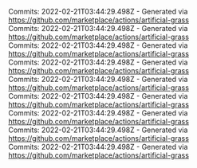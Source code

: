 Commits: 2022-02-21T03:44:29.498Z - Generated via https://github.com/marketplace/actions/artificial-grass
<br>
Commits: 2022-02-21T03:44:29.498Z - Generated via https://github.com/marketplace/actions/artificial-grass
<br>
Commits: 2022-02-21T03:44:29.498Z - Generated via https://github.com/marketplace/actions/artificial-grass
<br>
Commits: 2022-02-21T03:44:29.498Z - Generated via https://github.com/marketplace/actions/artificial-grass
<br>
Commits: 2022-02-21T03:44:29.498Z - Generated via https://github.com/marketplace/actions/artificial-grass
<br>
Commits: 2022-02-21T03:44:29.498Z - Generated via https://github.com/marketplace/actions/artificial-grass
<br>
Commits: 2022-02-21T03:44:29.498Z - Generated via https://github.com/marketplace/actions/artificial-grass
<br>
Commits: 2022-02-21T03:44:29.498Z - Generated via https://github.com/marketplace/actions/artificial-grass
<br>
Commits: 2022-02-21T03:44:29.498Z - Generated via https://github.com/marketplace/actions/artificial-grass
<br>
